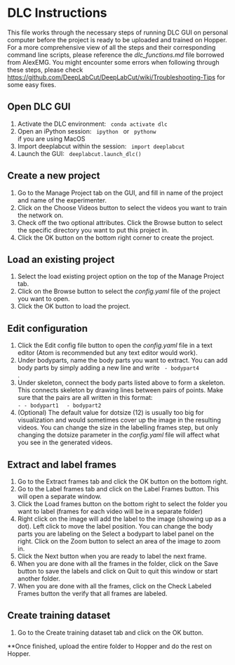 # DLC Instructions

This file works through the necessary steps of running DLC GUI on personal computer before the project is ready to be uploaded and trained on Hopper. For a more comprehensive view of all the steps and their corresponding command line scripts, please reference the *dlc_functions.md* file borrowed from AlexEMG.
You might encounter some errors when following through these steps, please check https://github.com/DeepLabCut/DeepLabCut/wiki/Troubleshooting-Tips for some easy fixes.

## Open DLC GUI
1) Activate the DLC environment:
<code> conda activate dlc </code>
2) Open an iPython session:
<code> ipython </code> or
<code> pythonw </code> if you are using MacOS
3) Import deeplabcut within the session:
<code> import deeplabcut </code>
4) Launch the GUI:
<code> deeplabcut.launch_dlc() </code>

## Create a new project
1) Go to the Manage Project tab on the GUI, and fill in name of the project and name of the experimenter.
2) Click on the Choose Videos button to select the videos you want to train the network on.
3) Check off the two optional attributes. Click the Browse button to select the specific directory you want to put this project in.
4) Click the OK button on the bottom right corner to create the project.

## Load an existing project
1) Select the load existing project option on the top of the Manage Project tab.
2) Click on the Browse button to select the *config.yaml* file of the project you want to open.
3) Click the OK button to load the project.

## Edit configuration
1) Click the Edit config file button to open the *config.yaml* file in a text editor (Atom is recommended but any text editor would work).
2) Under bodyparts, name the body parts you want to extract. You can add body parts by simply adding a new line and write <code> - bodypart4 </code>.
3) Under skeleton, connect the body parts listed above to form a skeleton. This connects skeleton by drawing lines between pairs of points. Make sure that the pairs are all written in this format:
<code> - - bodypart1 </code>
<code>   - bodypart2 </code>
4) (Optional) The default value for dotsize (12) is usually too big for visualization and would sometimes cover up the image in the resulting videos. You can change the size in the labelling frames step, but only changing the dotsize parameter in the *config.yaml* file will affect what you see in the generated videos.

## Extract and label frames
1) Go to the Extract frames tab and click the OK button on the bottom right.
2) Go to the Label frames tab and click on the Label Frames button. This will open a separate window.
3) Click the Load frames button on the bottom right to select the folder you want to label (frames for each video will be in a separate folder)
4) Right click on the image will add the label to the image (showing up as a dot). Left click to move the label position. You can change the body parts you are labeling on the Select a bodypart to label panel on the right. Click on the Zoom button to select an area of the image to zoom in.
5) Click the Next button when you are ready to label the next frame.
6) When you are done with all the frames in the folder, click on the Save button to save the labels and click on Quit to quit this window or start another folder.
7) When you are done with all the frames, click on the Check Labeled Frames button the verify that all frames are labeled.

## Create training dataset
1) Go to the Create training dataset tab and click on the OK button.

**Once finished, upload the entire folder to Hopper and do the rest on Hopper.
